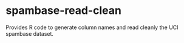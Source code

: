 # spambase-read-clean
Provides R code to generate column names and read cleanly the UCI spambase dataset.
